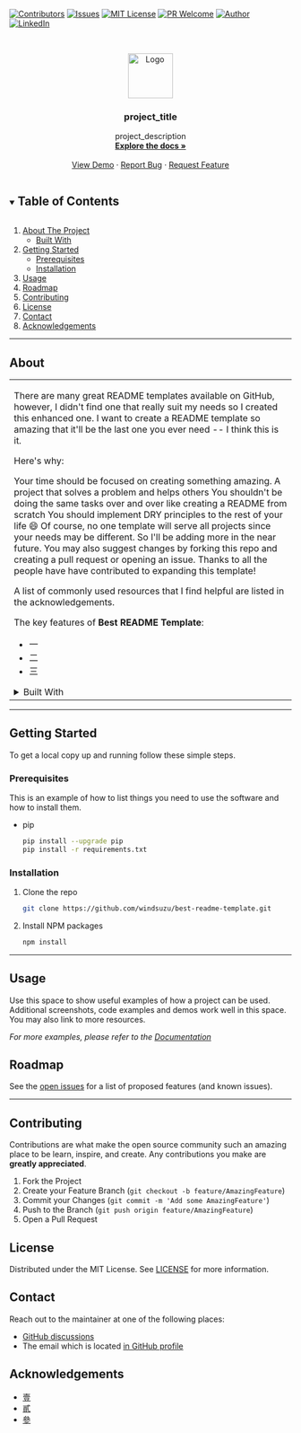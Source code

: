 <!--
*** Thanks for checking out the Best-README-Template. If you have a suggestion
*** that would make this better, please fork the repo and create a pull request
*** or simply open an issue with the tag "enhancement".
*** Thanks again! Now go create something AMAZING! :D
***
*** To avoid retyping too much info. Do a search and replace for the following:
*** github_username (that is "windsuzu" below), repo_name (that is "best-readme-template"), project_title, project_description
-->

[![Contributors][contributors-shield]][contributors-url]
[![Issues][issues-shield]][issues-url]
[![MIT License][license-shield]][license-url]
[![PR Welcome][pr-welcome-shield]](#contributing)
[![Author][author-shield]][author-url]
[![LinkedIn][linkedin-shield]][linkedin-url]


<!-- PROJECT LOGO -->
<br />
<p align="center">
  <a href="https://github.com/windsuzu/best-readme-template">
    <img src="images/logo.png" alt="Logo" width="80" height="80">
  </a>

  <h3 align="center">project_title</h3>

  <p align="center">
    project_description
    <br />
    <a href="https://github.com/windsuzu/best-readme-template"><strong>Explore the docs »</strong></a>
    <br />
    <br />
    <a href="https://github.com/windsuzu/best-readme-template">View Demo</a>
    ·
    <a href="https://github.com/windsuzu/best-readme-template/issues">Report Bug</a>
    ·
    <a href="https://github.com/windsuzu/best-readme-template/issues">Request Feature</a>
  </p>
</p>


<!-- TABLE OF CONTENTS -->
<details open="open">
  <summary><h2 style="display: inline-block">Table of Contents</h2></summary>
  <ol>
    <li>
      <a href="#about-the-project">About The Project</a>
      <ul>
        <li><a href="#built-with">Built With</a></li>
      </ul>
    </li>
    <li>
      <a href="#getting-started">Getting Started</a>
      <ul>
        <li><a href="#prerequisites">Prerequisites</a></li>
        <li><a href="#installation">Installation</a></li>
      </ul>
    </li>
    <li><a href="#usage">Usage</a></li>
    <li><a href="#roadmap">Roadmap</a></li>
    <li><a href="#contributing">Contributing</a></li>
    <li><a href="#license">License</a></li>
    <li><a href="#contact">Contact</a></li>
    <li><a href="#acknowledgements">Acknowledgements</a></li>
  </ol>
</details>

---

<!-- ABOUT THE PROJECT -->
## About

<table>
<tr>
<td>

There are many great README templates available on GitHub, however, I didn't find one that really suit my needs so I created this enhanced one. I want to create a README template so amazing that it'll be the last one you ever need -- I think this is it.

Here's why:

Your time should be focused on creating something amazing. A project that solves a problem and helps others
You shouldn't be doing the same tasks over and over like creating a README from scratch
You should implement DRY principles to the rest of your life 😄
Of course, no one template will serve all projects since your needs may be different. So I'll be adding more in the near future. You may also suggest changes by forking this repo and creating a pull request or opening an issue. Thanks to all the people have have contributed to expanding this template!

A list of commonly used resources that I find helpful are listed in the acknowledgements.

The key features of **Best README Template**:

- 一
- 二
- 三

<details close>
<summary>Built With</summary>
<br>

* [いち]()
* [に]()
* [さん]()

</details>


</td>
</tr>
</table>

---

## Getting Started

To get a local copy up and running follow these simple steps.

### Prerequisites

This is an example of how to list things you need to use the software and how to install them.

* pip
  ```sh
  pip install --upgrade pip
  pip install -r requirements.txt
  ```

### Installation

1. Clone the repo
   ```sh
   git clone https://github.com/windsuzu/best-readme-template.git
   ```
2. Install NPM packages
   ```sh
   npm install
   ```

---

## Usage

Use this space to show useful examples of how a project can be used. Additional screenshots, code examples and demos work well in this space. You may also link to more resources.

_For more examples, please refer to the [Documentation](https://example.com)_

## Roadmap

See the [open issues](https://github.com/windsuzu/best-readme-template/issues) for a list of proposed features (and known issues).

---

## Contributing

Contributions are what make the open source community such an amazing place to be learn, inspire, and create. Any contributions you make are **greatly appreciated**.

1. Fork the Project
2. Create your Feature Branch (`git checkout -b feature/AmazingFeature`)
3. Commit your Changes (`git commit -m 'Add some AmazingFeature'`)
4. Push to the Branch (`git push origin feature/AmazingFeature`)
5. Open a Pull Request

## License

Distributed under the MIT License. See [LICENSE](https://github.com/windsuzu/best-readme-template/blob/main/LICENSE) for more information.

## Contact

Reach out to the maintainer at one of the following places:

* [GitHub discussions](https://github.com/windsuzu/best-readme-template/discussions)
* The email which is located [in GitHub profile](https://github.com/windsuzu)


## Acknowledgements

* [壹]()
* [貳]()
* [參]()


[contributors-shield]: https://img.shields.io/github/contributors/windsuzu/repo.svg?style=for-the-badge
[contributors-url]: https://github.com/windsuzu/best-readme-template/graphs/contributors
[issues-shield]: https://img.shields.io/github/issues/windsuzu/repo.svg?style=for-the-badge
[issues-url]: https://github.com/windsuzu/best-readme-template/issues
[license-shield]: https://img.shields.io/github/license/windsuzu/repo.svg?style=for-the-badge
[license-url]: https://github.com/windsuzu/best-readme-template/blob/master/LICENSE.txt
[linkedin-shield]: https://img.shields.io/badge/-LinkedIn-black.svg?style=for-the-badge&logo=linkedin&colorB=555
[linkedin-url]: https://linkedin.com/in/windsuzu
[pr-welcome-shield]: https://shields.io/badge/PRs-Welcome-ff69b4?style=for-the-badge
[author-shield]: https://shields.io/badge/Made_with_%E2%9D%A4_by-windsuzu-F4A92F?style=for-the-badge
[author-url]: https://github.com/windsuzu